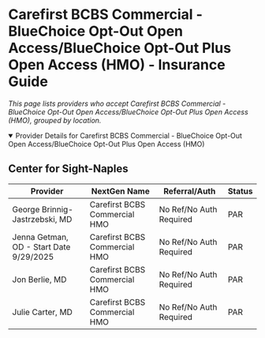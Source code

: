 # Carefirst BCBS Commercial - BlueChoice Opt-Out Open Access/BlueChoice Opt-Out Plus Open Access (HMO) - Insurance Guide

*This page lists providers who accept Carefirst BCBS Commercial - BlueChoice Opt-Out Open Access/BlueChoice Opt-Out Plus Open Access (HMO), grouped by location.*

<details open><summary>Provider Details for Carefirst BCBS Commercial - BlueChoice Opt-Out Open Access/BlueChoice Opt-Out Plus Open Access (HMO)</summary>

## Center for Sight-Naples

| Provider | NextGen Name | Referral/Auth | Status |
|----------|-------------|--------------|--------|
| George Brinnig-Jastrzebski, MD | Carefirst BCBS Commercial HMO | No Ref/No Auth Required | PAR |
| Jenna Getman, OD - Start Date 9/29/2025 | Carefirst BCBS Commercial HMO | No Ref/No Auth Required | PAR |
| Jon Berlie, MD | Carefirst BCBS Commercial HMO | No Ref/No Auth Required | PAR |
| Julie Carter, MD | Carefirst BCBS Commercial HMO | No Ref/No Auth Required | PAR |

</details>

